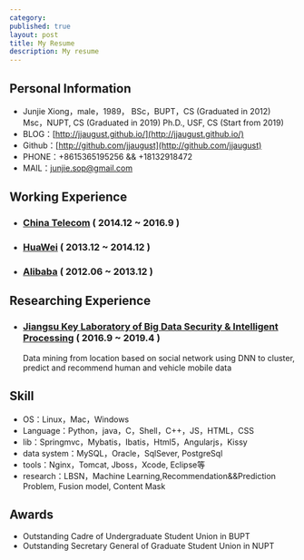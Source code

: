 ```yaml
---
category: 
published: true
layout: post
title: My Resume
description: My resume
---
```


Personal Information
---
- Junjie Xiong，male，1989，
  BSc，BUPT，CS (Graduated in 2012)
  Msc，NUPT, CS (Graduated in 2019)
  Ph.D., USF, CS (Start from 2019)
- BLOG：[http://jjaugust.github.io/](http://jjaugust.github.io/)
- Github：[http://github.com/jjaugust](http://github.com/jjaugust)
- PHONE：+8615365195256 && +18132918472
- MAIL：junjie.sop@gmail.com


Working Experience
---
- ### [China Telecom]() ( 2014.12 ~ 2016.9 )
- ### [HuaWei]() ( 2013.12 ~ 2014.12 )
- ### [Alibaba]() ( 2012.06 ~ 2013.12 )


Researching Experience
---
- ### [Jiangsu Key Laboratory of Big Data Security & Intelligent Processing]() ( 2016.9 ~ 2019.4 )
    Data mining from location based on social network
    using DNN to cluster, predict and recommend human and vehicle mobile data


Skill
---
- OS：Linux，Mac，Windows
- Language：Python，java，C，Shell，C++，JS，HTML，CSS
- lib：Springmvc，Mybatis，Ibatis，Html5，Angularjs，Kissy
- data system：MySQL，Oracle，SqlSever, PostgreSql
- tools：Nginx，Tomcat, Jboss，Xcode, Eclipse等
- research：LBSN，Machine Learning,Recommendation&&Prediction Problem, Fusion model, Content Mask

Awards
---
- Outstanding Cadre of Undergraduate Student Union in BUPT
- Outstanding Secretary General of Graduate Student Union in NUPT



